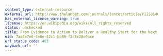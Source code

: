 ```yaml
---
content_type: external-resource
external_url: http://www.thelancet.com/journals/lancet/article/PIIS0140-6736(14)60750-9
has_external_license_warning: true
license: https://en.wikipedia.org/wiki/All_rights_reserved
status: unchecked
title: From Evidence to Action to Deliver a Healthy Start for the Next Generation
uid: 7aa4e7e6-4e8e-42c1-bb89-f2c5c28c0ace
url_status_code: 403
wayback_url: ''
---
```

